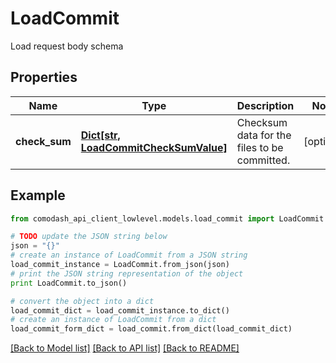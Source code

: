 # LoadCommit

Load request body schema

## Properties
Name | Type | Description | Notes
------------ | ------------- | ------------- | -------------
**check_sum** | [**Dict[str, LoadCommitCheckSumValue]**](LoadCommitCheckSumValue.md) | Checksum data for the files to be committed. | [optional] 

## Example

```python
from comodash_api_client_lowlevel.models.load_commit import LoadCommit

# TODO update the JSON string below
json = "{}"
# create an instance of LoadCommit from a JSON string
load_commit_instance = LoadCommit.from_json(json)
# print the JSON string representation of the object
print LoadCommit.to_json()

# convert the object into a dict
load_commit_dict = load_commit_instance.to_dict()
# create an instance of LoadCommit from a dict
load_commit_form_dict = load_commit.from_dict(load_commit_dict)
```
[[Back to Model list]](../README.md#documentation-for-models) [[Back to API list]](../README.md#documentation-for-api-endpoints) [[Back to README]](../README.md)


